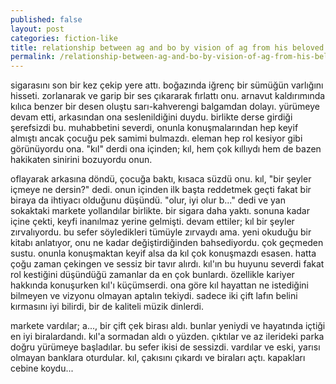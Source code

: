 ```yaml
---
published: false
layout: post
categories: fiction-like
title: relationship between ag and bo by vision of ag from his beloved friend bo - tr
permalink: /relationship-between-ag-and-bo-by-vision-of-ag-from-his-beloved-friend-bo-tr
---
```

sigarasını son bir kez çekip yere attı. boğazında iğrenç bir sümüğün varlığını hisseti. zorlanarak ve garip bir ses çıkararak fırlattı onu. arnavut kaldırımında kılıca benzer bir desen oluştu sarı-kahverengi balgamdan dolayı. yürümeye devam etti, arkasından ona seslenildiğini duydu. birlikte derse girdiği şerefsizdi bu. muhabbetini severdi, onunla konuşmalarından hep keyif almıştı ancak çocuğu pek samimi bulmazdı. eleman hep rol kesiyor gibi görünüyordu ona. "kıl" derdi ona içinden; kıl, hem çok kıllıydı hem de bazen hakikaten sinirini bozuyordu onun. 

oflayarak arkasına döndü, çocuğa baktı, kısaca süzdü onu. kıl, "bir şeyler içmeye ne dersin?" dedi. onun içinden ilk başta reddetmek geçti fakat bir biraya da ihtiyacı olduğunu düşündü. "olur, iyi olur b..." dedi ve yan sokaktaki markete yollandılar birlikte. bir sigara daha yaktı. sonuna kadar içine çekti, keyfi inanılmaz yerine gelmişti. devam ettiler; kıl bir şeyler zırvalıyordu. bu sefer söyledikleri tümüyle zırvaydı ama. yeni okuduğu bir kitabı anlatıyor, onu ne kadar değiştirdiğinden bahsediyordu. çok geçmeden sustu. onunla konuşmaktan keyif alsa da kıl çok konuşmazdı esasen. hatta çoğu zaman çekingen ve sessiz bir tavır alırdı. kıl'ın bu huyunu severdi fakat rol kestiğini düşündüğü zamanlar da en çok bunlardı. özellikle kariyer hakkında konuşurken kıl'ı küçümserdi. ona göre kıl hayattan ne istediğini bilmeyen ve vizyonu olmayan aptalın tekiydi. sadece iki çift lafın belini kırmasını iyi bilirdi, bir de kaliteli müzik dinlerdi. 

markete vardılar; a..., bir çift çek birası aldı. bunlar yeniydi ve hayatında içtiği en iyi biralardandı. kıl'a sormadan aldı o yüzden. çıktılar ve az ilerideki parka doğru yürümeye başladılar. bu sefer ikisi de sessizdi. vardılar ve eski, yarısı olmayan banklara oturdular. kıl, çakısını çıkardı ve biraları açtı. kapakları cebine koydu...